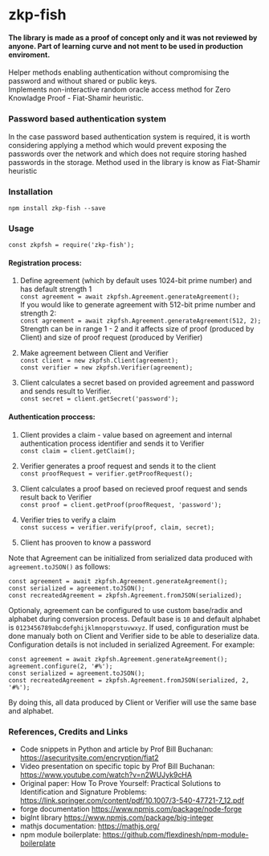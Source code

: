 # zkp-fish

#### The library is made as a proof of concept only and it was not reviewed by anyone. Part of learning curve and not ment to be used in production enviroment.

Helper methods enabling authentication without compromising the password and without shared or public keys.\
Implements non-interactive random oracle access method for Zero Knowladge Proof - Fiat-Shamir heuristic.

### Password based authentication system
In the case password based authentication system is required, it is worth considering applying a method which would prevent exposing the passwords over the network and which does not require storing hashed passwords in the storage. Method used in the library is know as Fiat-Shamir heuristic

### Installation

`npm install zkp-fish --save`

### Usage
`const zkpfsh = require('zkp-fish');`

#### Registration process:

1. Define agreement (which by default uses 1024-bit prime number) and has default strength 1\
`const agreement = await zkpfsh.Agreement.generateAgreement();`\
If you would like to generate agreement with 512-bit prime number and strength 2:\
`const agreement = await zkpfsh.Agreement.generateAgreement(512, 2);`\
Strength can be in range 1 - 2 and it affects size of proof (produced by Client) and size of proof request (produced by Verifier)

2. Make agreement between Client and Verifier\
`const client = new zkpfsh.Client(agreement);`\
`const verifier = new zkpfsh.Verifier(agreement);`

3. Client calculates a secret based on provided agreement and password and sends result to Verifier.\
`const secret = client.getSecret('password');`

#### Authentication proccess:

1. Client provides a claim - value based on agreement and internal authentication process identifier and sends it to Verifier\
`const claim = client.getClaim();`

2. Verifier generates a proof request and sends it to the client\
`const proofRequest = verifier.getProofRequest();`

3. Client calculates a proof based on recieved proof request and sends result back to Verifier\
`const proof = client.getProof(proofRequest, 'password');`

4. Verifier tries to verify a claim\
`const success = verifier.verify(proof, claim, secret);`

5. Client has prooven to know a password

Note that Agreement can be initialized from serialized data produced with `agreement.toJSON()` as follows:

`const agreement = await zkpfsh.Agreement.generateAgreement();`\
`const serialized = agreement.toJSON();`\
`const recreatedAgreement = zkpfsh.Agreement.fromJSON(serialized);`

Optionaly, agreement can be configured to use custom base/radix and alphabet during conversion process. Default base is `10` and default alphabet is `0123456789abcdefghijklmnopqrstuvwxyz`. If used, configuration must be done manualy both on Client and Verifier side to be able to deserialize data. Configuration details is not included in serialized Agreement. For example:

`const agreement = await zkpfsh.Agreement.generateAgreement();`\
`agreement.configure(2, '#%');`\
`const serialized = agreement.toJSON();`\
`const recreatedAgreement = zkpfsh.Agreement.fromJSON(serialized, 2, '#%');`

By doing this, all data produced by Client or Verifier will use the same base and alphabet.


### References, Credits and Links
- Code snippets in Python and article by Prof Bill Buchanan: https://asecuritysite.com/encryption/fiat2
- Video presentation on specific topic by Prof Bill Buchanan: https://www.youtube.com/watch?v=n2WUJyk9cHA
- Original paper: How To Prove Yourself: Practical Solutions to Identification and Signature Problems: https://link.springer.com/content/pdf/10.1007/3-540-47721-7_12.pdf
- forge documentation https://www.npmjs.com/package/node-forge
- bigInt library https://www.npmjs.com/package/big-integer
- mathjs documentation: https://mathjs.org/
- npm module boilerplate: https://github.com/flexdinesh/npm-module-boilerplate
